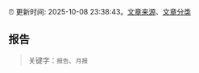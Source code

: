 :alarm_clock: 更新时间: 2025-10-08 23:38:43。[文章来源](/README.md)、[文章分类](/TAGS.md)

## 报告


> 关键字：`报告`、`月报`



